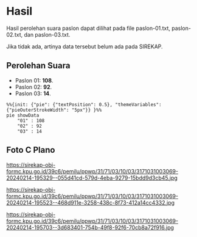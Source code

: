# Hasil

Hasil perolehan suara paslon dapat dilihat pada file paslon-01.txt, paslon-02.txt, dan paslon-03.txt.

Jika tidak ada, artinya data tersebut belum ada pada SIREKAP.

## Perolehan Suara

 * Paslon 01: **108**.
 * Paslon 02: **92**.
 * Paslon 03: **14**.

```mermaid
%%{init: {"pie": {"textPosition": 0.5}, "themeVariables": {"pieOuterStrokeWidth": "5px"}} }%%
pie showData
    "01" : 108
    "02" : 92
    "03" : 14
```
## Foto C Plano

https://sirekap-obj-formc.kpu.go.id/39c6/pemilu/ppwp/31/71/03/10/03/3171031003069-20240214-195329--055d41cd-579d-4eba-9279-15bdd9d3cb45.jpg

https://sirekap-obj-formc.kpu.go.id/39c6/pemilu/ppwp/31/71/03/10/03/3171031003069-20240214-195523--468d911e-3258-438c-8f73-412a14cc4332.jpg

https://sirekap-obj-formc.kpu.go.id/39c6/pemilu/ppwp/31/71/03/10/03/3171031003069-20240214-195703--3d683401-754b-49f8-92f6-70cb8a72f916.jpg
